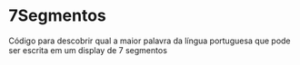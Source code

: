 # 7Segmentos
Código para descobrir qual a maior palavra da língua portuguesa que pode ser escrita em um display de 7 segmentos
